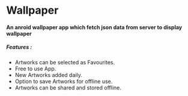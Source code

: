 # Wallpaper
#### An anroid wallpaper app which fetch json data from server to display wallpaper

##### Features :

- Artworks can be selected as Favourites. 
- Free to use App.
- New Artworks added daily.
- Option to save Artworks for offline use.
- Artworks can be shared and stored offline.
